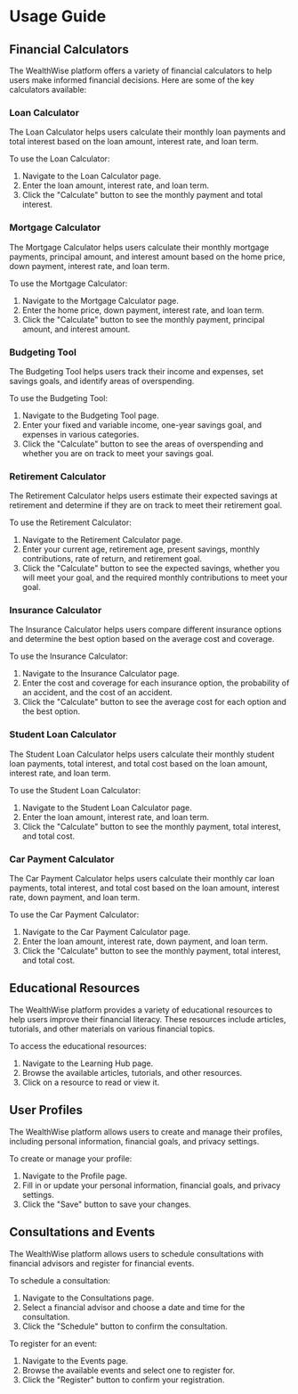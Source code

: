 # Usage Guide

## Financial Calculators

The WealthWise platform offers a variety of financial calculators to help users make informed financial decisions. Here are some of the key calculators available:

### Loan Calculator

The Loan Calculator helps users calculate their monthly loan payments and total interest based on the loan amount, interest rate, and loan term.

To use the Loan Calculator:
1. Navigate to the Loan Calculator page.
2. Enter the loan amount, interest rate, and loan term.
3. Click the "Calculate" button to see the monthly payment and total interest.

### Mortgage Calculator

The Mortgage Calculator helps users calculate their monthly mortgage payments, principal amount, and interest amount based on the home price, down payment, interest rate, and loan term.

To use the Mortgage Calculator:
1. Navigate to the Mortgage Calculator page.
2. Enter the home price, down payment, interest rate, and loan term.
3. Click the "Calculate" button to see the monthly payment, principal amount, and interest amount.

### Budgeting Tool

The Budgeting Tool helps users track their income and expenses, set savings goals, and identify areas of overspending.

To use the Budgeting Tool:
1. Navigate to the Budgeting Tool page.
2. Enter your fixed and variable income, one-year savings goal, and expenses in various categories.
3. Click the "Calculate" button to see the areas of overspending and whether you are on track to meet your savings goal.

### Retirement Calculator

The Retirement Calculator helps users estimate their expected savings at retirement and determine if they are on track to meet their retirement goal.

To use the Retirement Calculator:
1. Navigate to the Retirement Calculator page.
2. Enter your current age, retirement age, present savings, monthly contributions, rate of return, and retirement goal.
3. Click the "Calculate" button to see the expected savings, whether you will meet your goal, and the required monthly contributions to meet your goal.

### Insurance Calculator

The Insurance Calculator helps users compare different insurance options and determine the best option based on the average cost and coverage.

To use the Insurance Calculator:
1. Navigate to the Insurance Calculator page.
2. Enter the cost and coverage for each insurance option, the probability of an accident, and the cost of an accident.
3. Click the "Calculate" button to see the average cost for each option and the best option.

### Student Loan Calculator

The Student Loan Calculator helps users calculate their monthly student loan payments, total interest, and total cost based on the loan amount, interest rate, and loan term.

To use the Student Loan Calculator:
1. Navigate to the Student Loan Calculator page.
2. Enter the loan amount, interest rate, and loan term.
3. Click the "Calculate" button to see the monthly payment, total interest, and total cost.

### Car Payment Calculator

The Car Payment Calculator helps users calculate their monthly car loan payments, total interest, and total cost based on the loan amount, interest rate, down payment, and loan term.

To use the Car Payment Calculator:
1. Navigate to the Car Payment Calculator page.
2. Enter the loan amount, interest rate, down payment, and loan term.
3. Click the "Calculate" button to see the monthly payment, total interest, and total cost.

## Educational Resources

The WealthWise platform provides a variety of educational resources to help users improve their financial literacy. These resources include articles, tutorials, and other materials on various financial topics.

To access the educational resources:
1. Navigate to the Learning Hub page.
2. Browse the available articles, tutorials, and other resources.
3. Click on a resource to read or view it.

## User Profiles

The WealthWise platform allows users to create and manage their profiles, including personal information, financial goals, and privacy settings.

To create or manage your profile:
1. Navigate to the Profile page.
2. Fill in or update your personal information, financial goals, and privacy settings.
3. Click the "Save" button to save your changes.

## Consultations and Events

The WealthWise platform allows users to schedule consultations with financial advisors and register for financial events.

To schedule a consultation:
1. Navigate to the Consultations page.
2. Select a financial advisor and choose a date and time for the consultation.
3. Click the "Schedule" button to confirm the consultation.

To register for an event:
1. Navigate to the Events page.
2. Browse the available events and select one to register for.
3. Click the "Register" button to confirm your registration.
